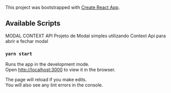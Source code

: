 This project was bootstrapped with [Create React App](https://github.com/facebook/create-react-app).

## Available Scripts
MODAL CONTEXT API
Projeto de Modal simples utilizando Context Api para abrir e fechar modal

### `yarn start`

Runs the app in the development mode.<br />
Open [http://localhost:3000](http://localhost:3000) to view it in the browser.

The page will reload if you make edits.<br />
You will also see any lint errors in the console.



